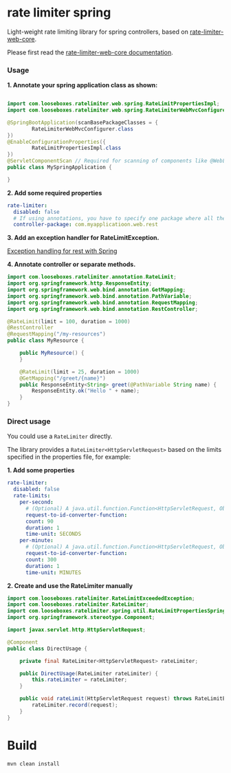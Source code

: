 # rate limiter spring

Light-weight rate limiting library for spring controllers, based on 
[rate-limiter-web-core](https://github.com/poshjosh/rate-limiter-web-core).

Please first read the [rate-limiter-web-core documentation](https://github.com/poshjosh/rate-limiter-web-core).

### Usage

__1. Annotate your spring application class as shown:__

```java

import com.looseboxes.ratelimiter.web.spring.RateLimitPropertiesImpl;
import com.looseboxes.ratelimiter.web.spring.RateLimiterWebMvcConfigurer;

@SpringBootApplication(scanBasePackageClasses = {
        RateLimiterWebMvcConfigurer.class
})
@EnableConfigurationProperties({
        RateLimitPropertiesImpl.class
})
@ServletComponentScan // Required for scanning of components like @WebListener
public class MySpringApplication {

}
```

__2. Add some required properties__

```yaml
rate-limiter:
  disabled: false
  # If using annotations, you have to specify one package where all the controllers should be scanned for
  controller-package: com.myapplicatioon.web.rest
```

__3. Add an exception handler for RateLimitException.__ 

[Exception handling for rest with Spring](https://www.baeldung.com/exception-handling-for-rest-with-spring)

__4. Annotate controller or separate methods.__

```java
import com.looseboxes.ratelimiter.annotation.RateLimit;
import org.springframework.http.ResponseEntity;
import org.springframework.web.bind.annotation.GetMapping;
import org.springframework.web.bind.annotation.PathVariable;
import org.springframework.web.bind.annotation.RequestMapping;
import org.springframework.web.bind.annotation.RestController;

@RateLimit(limit = 100, duration = 1000)
@RestController
@RequestMapping("/my-resources")
public class MyResource {

    public MyResource() {
    }

    @RateLimit(limit = 25, duration = 1000)
    @GetMapping("/greet/{name}")
    public ResponseEntity<String> greet(@PathVariable String name) {
        ResponseEntity.ok("Hello " + name);
    }
}
```

### Direct usage

You could use a `RateLimiter` directly.

The library provides a `RateLimiter<HttpServletRequest>` based on the limits specified in the properties file, for example: 

__1. Add some properties__

```yaml
rate-limiter:
  disabled: false
  rate-limits:
    per-second:
      # (Optional) A java.util.function.Function<HttpServletRequest, Object> 
      request-to-id-converter-function: 
      count: 90
      duration: 1
      time-unit: SECONDS
    per-minute:
      # (Optional) A java.util.function.Function<HttpServletRequest, Object> 
      request-to-id-converter-function:
      count: 300
      duration: 1
      time-unit: MINUTES
```

__2. Create and use the RateLimiter manually__

```java
import com.looseboxes.ratelimiter.RateLimitExceededException;
import com.looseboxes.ratelimiter.RateLimiter;
import com.looseboxes.ratelimiter.spring.util.RateLimitPropertiesSpring;
import org.springframework.stereotype.Component;

import javax.servlet.http.HttpServletRequest;

@Component
public class DirectUsage {

    private final RateLimiter<HttpServletRequest> rateLimiter;

    public DirectUsage(RateLimiter rateLimiter) {
        this.rateLimiter = rateLimiter;
    }

    public void rateLimit(HttpServletRequest request) throws RateLimitExceededException {
        rateLimiter.record(request);
    }
}
```

# Build

```sh
mvn clean install
```
